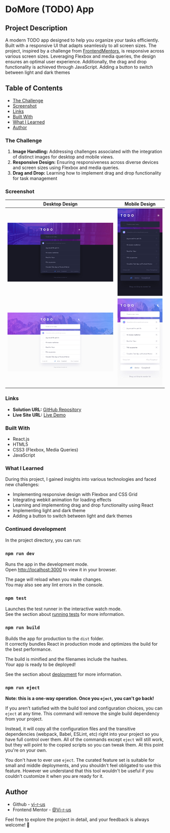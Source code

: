 # DoMore (TODO) App

## Project Description
A modern TODO app designed to help you organize your tasks efficiently. Built with a responsive UI that adapts seamlessly to all screen sizes. The project, inspired by a challenge from [FrontendMentors](https://www.frontendmentor.io/challenges/todo-app-Su1_KokOW), is responsive across various screen sizes. Leveraging Flexbox and media queries, the design ensures an optimal user experience. Additionally, the drag and drop functionality is achieved through JavaScript. Adding a button to switch between light and dark themes


## Table of Contents
- [The Challenge](#the-challenge)
- [Screenshot](#screenshot)
- [Links](#links)
- [Built With](#built-with)
- [What I Learned](#what-i-learned)
- [Author](#author)

### The Challenge
1. **Image Handling:** Addressing challenges associated with the integration of distinct images for desktop and mobile views.
2. **Responsive Design:** Ensuring responsiveness across diverse devices and screen sizes using Flexbox and media queries.
3. **Drag and Drop:** Learning how to implement drag and drop functionality for task management

### Screenshot
|          Desktop Design          |          Mobile Design          |
| :------------------------------: | :-----------------------------: |
| ![](./design/desktop-design-dark.jpg) | ![](./design/mobile-design-dark.jpg) |
| ![](./design/desktop-design-light.jpg) | ![](./design/mobile-design-light.jpg) |

### Links
- **Solution URL:** [GitHub Repository](https://github.com/Vi-r-us/do-more)
- **Live Site URL:** [Live Demo](https://vi-r-us.github.io/do-more/)

### Built With
- React.js
- HTML5
- CSS3 (Flexbox, Media Queries)
- JavaScript

### What I Learned
During this project, I gained insights into various technologies and faced new challenges:
- Implementing responsive design with Flexbox and CSS Grid
- Integrating webkit animation for loading effects
- Learning and implementing drag and drop functionality using React
- Implementing light and dark theme
- Adding a button to switch between light and dark themes

### Continued development

In the project directory, you can run:

### `npm run dev`

Runs the app in the development mode.\
Open [http://localhost:3000](http://localhost:3000) to view it in your browser.

The page will reload when you make changes.\
You may also see any lint errors in the console.

### `npm test`

Launches the test runner in the interactive watch mode.\
See the section about [running tests](https://facebook.github.io/create-react-app/docs/running-tests) for more information.

### `npm run build`

Builds the app for production to the `dist` folder.\
It correctly bundles React in production mode and optimizes the build for the best performance.

The build is minified and the filenames include the hashes.\
Your app is ready to be deployed!

See the section about [deployment](https://facebook.github.io/create-react-app/docs/deployment) for more information.

### `npm run eject`

**Note: this is a one-way operation. Once you `eject`, you can't go back!**

If you aren't satisfied with the build tool and configuration choices, you can `eject` at any time. This command will remove the single build dependency from your project.

Instead, it will copy all the configuration files and the transitive dependencies (webpack, Babel, ESLint, etc) right into your project so you have full control over them. All of the commands except `eject` will still work, but they will point to the copied scripts so you can tweak them. At this point you're on your own.

You don't have to ever use `eject`. The curated feature set is suitable for small and middle deployments, and you shouldn't feel obligated to use this feature. However we understand that this tool wouldn't be useful if you couldn't customize it when you are ready for it.

## Author

- Github - [vi-r-us](https://github.com/Vi-r-us)
- Frontend Mentor - [@Vi-r-us](https://www.frontendmentor.io/profile/Vi-r-us)

Feel free to explore the project in detail, and your feedback is always welcome! 🚀
